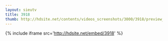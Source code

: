```yaml
---
layout: sieutv
title: 3918
thumb: http://hdsite.net/contents/videos_screenshots/3000/3918/preview_360p.mp4.jpg
---
```

{% include iframe src='http://hdsite.net/embed/3918' %}
 
